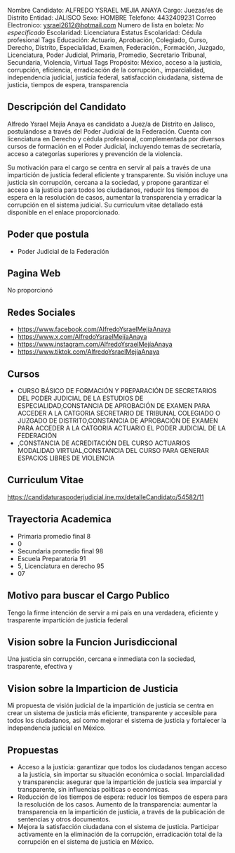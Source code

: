 Nombre Candidato: ALFREDO YSRAEL MEJIA ANAYA
Cargo: Juezas/es de Distrito
Entidad: JALISCO
Sexo: HOMBRE
Telefono: 4432409231
Correo Electronico: ysrael2612@hotmail.com
Numero de lista en boleta: *No especificado*
Escolaridad: Licenciatura
Estatus Escolaridad: Cédula profesional
Tags Educación: Actuario, Aprobación, Colegiado, Curso, Derecho, Distrito, Especialidad, Examen, Federación., Formación, Juzgado, Licenciatura, Poder Judicial, Primaria, Promedio, Secretario Tribunal, Secundaria, Violencia, Virtual
Tags Propósito: México, acceso a la justicia, corrupción, eficiencia, erradicación de la corrupción., imparcialidad, independencia judicial, justicia federal, satisfacción ciudadana, sistema de justicia, tiempos de espera, transparencia


## Descripción del Candidato 

Alfredo Ysrael Mejía Anaya es candidato a Juez/a de Distrito en Jalisco, postulándose a través del Poder Judicial de la Federación. Cuenta con licenciatura en Derecho y cédula profesional, complementada por diversos cursos de formación en el Poder Judicial, incluyendo temas de secretaría, acceso a categorías superiores y prevención de la violencia.

Su motivación para el cargo se centra en servir al país a través de una impartición de justicia federal eficiente y transparente. Su visión incluye una justicia sin corrupción, cercana a la sociedad, y propone garantizar el acceso a la justicia para todos los ciudadanos, reducir los tiempos de espera en la resolución de casos, aumentar la transparencia y erradicar la corrupción en el sistema judicial.  Su curriculum vitae detallado está disponible en el enlace proporcionado.


## Poder que postula

- Poder Judicial de la Federación


## Pagina Web

No proporcionó


## Redes Sociales

- https://www.facebook.com/AlfredoYsraelMejíaAnaya
- https://www.x.com/AlfredoYsraelMejíaAnaya
- https://www.instagram.com/AlfredoYsraelMejíaAnaya
- https://www.tiktok.com/AlfredoYsraelMejíaAnaya


## Cursos

- CURSO BÁSICO DE FORMACIÓN Y PREPARACIÓN DE SECRETARIOS DEL PODER JUDICIAL DE LA  ESTUDIOS DE ESPECIALIDAD,CONSTANCIA DE APROBACIÓN DE EXAMEN PARA ACCEDER A LA CATGORIA SECRETARIO DE TRIBUNAL COLEGIADO O JUZGADO DE DISTRITO,CONSTANCIA DE APROBACIÓN DE EXAMEN PARA ACCEDER A LA CATGORIA ACTUARIO EL PODER JUDICIAL DE LA FEDERACIÓN
- ,CONSTANCIA DE ACREDITACIÓN DEL CURSO ACTUARIOS MODALIDAD VIRTUAL,CONSTANCIA DEL CURSO PARA GENERAR ESPACIOS LIBRES DE VIOLENCIA


## Curriculum Vitae

https://candidaturaspoderjudicial.ine.mx/detalleCandidato/54582/11


## Trayectoria Academica

- Primaria promedio final 8
- 0
- Secundaria promedio final 98
- Escuela Preparatoria 91
- 5, Licenciatura en derecho 95
- 07


## Motivo para buscar el Cargo Publico

Tengo la firme intención de servir a mi país en una verdadera, eficiente y trasparente impartición de justicia federal


## Vision sobre la Funcion Jurisdiccional

Una justicia sin corrupción, cercana e inmediata con la sociedad, trasparente, efectiva y


## Vision sobre la Imparticion de Justicia

Mi propuesta de visión judicial de la impartición de justicia se centra en crear un sistema de justicia más eficiente, transparente y accesible para todos los ciudadanos, así como mejorar el sistema de justicia y fortalecer la independencia judicial en México.


## Propuestas

- Acceso a la justicia: garantizar que todos los ciudadanos tengan acceso a la justicia, sin importar su situación económica o social. Imparcialidad y transparencia: asegurar que la impartición de justicia sea imparcial y transparente, sin influencias políticas o económicas.
- Reducción de los tiempos de espera: reducir los tiempos de espera para la resolución de los casos. Aumento de la transparencia: aumentar la transparencia en la impartición de justicia, a través de la publicación de sentencias y otros documentos.
- Mejora la satisfacción ciudadana con el sistema de justicia. Participar activamente en la eliminación de la corrupción, erradicación total de la corrupción en el sistema de justicia en México.

